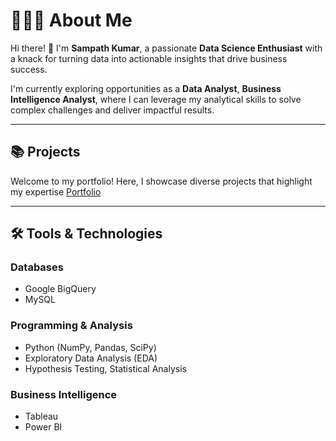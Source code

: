 # 🙋🏻‍♂️ About Me  
Hi there! 👋 I'm **Sampath Kumar**, a passionate **Data Science Enthusiast** with a knack for turning data into actionable insights that drive business success.  

I'm currently exploring opportunities as a **Data Analyst**, **Business Intelligence Analyst**, where I can leverage my analytical skills to solve complex challenges and deliver impactful results.  

---

## 📚 Projects  
Welcome to my portfolio! Here, I showcase diverse projects that highlight my expertise 
[Portfolio](https://github.com/sampath-kothapalli/Portfolio)

---

## 🛠️ Tools & Technologies  
### Databases  
- Google BigQuery  
- MySQL  

### Programming & Analysis  
- Python (NumPy, Pandas, SciPy)  
- Exploratory Data Analysis (EDA)
- Hypothesis Testing, Statistical Analysis 

### Business Intelligence  
- Tableau  
- Power BI
